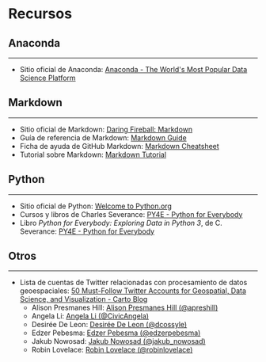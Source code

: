 # Recursos

## Anaconda
----------------------
- Sitio oficial de Anaconda: [Anaconda - The World's Most Popular Data Science Platform](https://www.anaconda.com/)

## Markdown
----------------------
- Sitio oficial de Markdown: [Daring Fireball: Markdown](https://daringfireball.net/projects/markdown/)
- Guía de referencia de Markdown: [Markdown Guide](https://www.markdownguide.org/)
- Ficha de ayuda de GitHub Markdown: [Markdown Cheatsheet](https://github.com/adam-p/markdown-here/wiki/Markdown-Cheatsheet)
- Tutorial sobre Markdown: [Markdown Tutorial](https://www.markdowntutorial.com/)

## Python
----------------------
- Sitio oficial de Python: [Welcome to Python.org](https://www.python.org/)
- Cursos y libros de Charles Severance: [PY4E - Python for Everybody](https://www.py4e.com/)
- Libro _Python for Everybody: Exploring Data in Python 3_, de C. Severance: [PY4E - Python for Everybody](https://www.py4e.com/book.php)

## Otros
----------------------
- Lista de cuentas de Twitter relacionadas con procesamiento de datos geoespaciales: [50 Must-Follow Twitter Accounts for Geospatial, Data Science, and Visualization - Carto Blog](https://carto.com/blog/twitter-guide-2018/)
    - Alison Presmanes Hill: [Alison Presmanes Hill (@apreshill)](https://twitter.com/apreshill)
    - Angela Li: [Angela Li (@CivicAngela)](https://twitter.com/CivicAngela)
    - Desirée De Leon: [Desirée De Leon (@dcossyle)](https://twitter.com/dcossyle)
    - Edzer Pebesma: [Edzer Pebesma (@edzerpebesma)](https://twitter.com/edzerpebesma)
    - Jakub Nowosad: [Jakub Nowosad (@jakub_nowosad)](https://twitter.com/jakub_nowosad)
    - Robin Lovelace: [Robin Lovelace (@robinlovelace)](https://twitter.com/robinlovelace)
